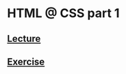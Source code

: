 # HTML @ CSS part 1

## [Lecture](https://www.notion.so/startupsummer2020/1b2dc1cc890949148de5a94458b507b0)
## [Exercise](https://www.notion.so/startupsummer2020/8036620d9b024502b68a32c9964bf2ac)
